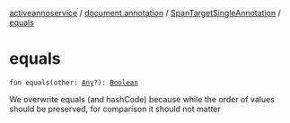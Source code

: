 [activeannoservice](../../index.md) / [document.annotation](../index.md) / [SpanTargetSingleAnnotation](index.md) / [equals](./equals.md)

# equals

`fun equals(other: `[`Any`](https://kotlinlang.org/api/latest/jvm/stdlib/kotlin/-any/index.html)`?): `[`Boolean`](https://kotlinlang.org/api/latest/jvm/stdlib/kotlin/-boolean/index.html)

We overwrite equals (and hashCode) because while the order of values should be preserved, for comparison it should not matter

